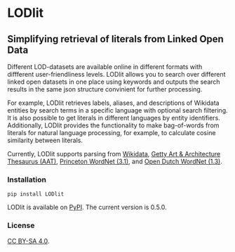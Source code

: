 # LODlit
## Simplifying retrieval of literals from Linked Open Data

Different LOD-datasets are available online in different formats with diffferent user-friendliness levels.
LODlit allows you to search over different linked open datasets in one place using keywords and outputs the search results in the same json structure convinient for further processing.

For example, LODlit retrieves labels, aliases, and descriptions of Wikidata entities by search terms in a specific language with optional search filtering. It is also possible to get literals in different languages by entity identifiers.
Additionally, LODlit provides the functionality to make bag-of-words from literals for natural language processing, for example, to calculate cosine similarity between literals.

Currently, LODlit supports parsing from [Wikidata](https://www.wikidata.org/wiki/Wikidata:Main_Page), [Getty Art & Architecture Thesaurus (AAT)](https://www.getty.edu/research/tools/vocabularies/aat/), [Princeton WordNet (3.1)](https://wordnet.princeton.edu/), and [Open Dutch WordNet (1.3)](https://github.com/cultural-ai/OpenDutchWordnet).

### Installation

```pip install LODlit```

LODlit is available on [PyPI](https://pypi.org/project/LODlit/). The current version is 0.5.0.

### License

[CC BY-SA 4.0](https://creativecommons.org/licenses/by-sa/4.0/).

